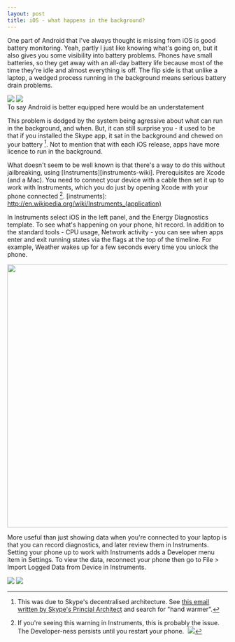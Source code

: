 ```yaml
---
layout: post
title: iOS - what happens in the background?
---
```


One part of Android that I've always thought is missing from iOS is good battery monitoring. Yeah, partly I just like knowing what's going on, but it also gives you some visibility into battery problems. Phones have small batteries, so they get away with an all-day battery life because most of the time they're idle and almost everything is off. The flip side is that unlike a laptop, a wedged process running in the background means serious battery drain problems.

<div class="img_wrap">
  <img class="img_high" src="/images/20140404-ios_battery.png">
  <img class="img_high" src="/images/20140404-android_battery.png">
  <div class="img_text">To say Android is better equipped here would be an understatement</div>
</div>

This problem is dodged by the system being agressive about what can run in the background, and when. But, it can still surprise you - it used to be that if you installed the Skype app, it sat in the background and chewed on your battery [^skype-drain]. Not to mention that with each iOS release, apps have more licence to run in the background.

What doesn't seem to be well known is that there's a way to do this without jailbreaking, using [Instruments][instruments-wiki]. Prerequisites are Xcode (and a Mac). You need to connect your device with a cable then set it up to work with Instruments, which you do just by opening Xcode with your phone connected [^instruments-warning].
[instruments]: http://en.wikipedia.org/wiki/Instruments_(application)

In Instruments select iOS in the left panel, and the Energy Diagnostics template. To see what's happening on your phone, hit record. In addition to the standard tools - CPU usage, Network activity - you can see when apps enter and exit running states via the flags at the top of the timeline. For example, Weather wakes up for a few seconds every time you unlock the phone.

<div class="img_wrap">
  <img class="img_wide dropshadow" style="height: 600px" src="/images/20140404-instruments_record.png">
</div>

More useful than just showing data when you're connected to your laptop is that you can record diagnostics, and later review them in Instruments. Setting your phone up to work with Instruments adds a Developer menu item in Settings. To view the data, reconnect your phone then go to File > Import Logged Data from Device in Instruments.

<div class="img_wrap">
  <img class="img_high" src="/images/20140404-ios_developer.png">
  <img class="img_high" src="/images/20140404-ios_record.png">
</div>

[^skype-drain]: This was due to Skype's decentralised architecture. See [this email written by Skype's Princial Architect](http://markmail.org/message/exc3srjkx3uu66bz?q=android) and search for "hand warmer".

[^instruments-warning]: If you're seeing this warning in Instruments, this is probably the issue. The Developer-ness persists until you restart your phone. <img class="img_halfsize" style="margin-left: 5px;" src="/images/20140404-instruments_warning.png">
